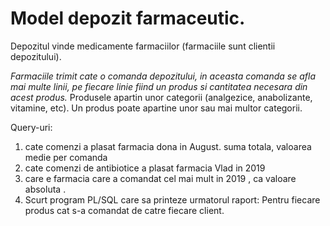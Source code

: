 # Model depozit farmaceutic.

Depozitul vinde medicamente farmaciilor (farmaciile sunt clientii depozitului).

*Farmaciile trimit cate o comanda depozitului, in aceasta comanda se afla mai multe linii, pe fiecare linie fiind un produs si cantitatea necesara din acest produs.* Produsele apartin unor
categorii (analgezice, anabolizante, vitamine, etc). Un produs poate apartine unor sau mai multor categorii.

Query-uri:
1. cate comenzi a plasat farmacia dona in August. suma totala, valoarea medie per comanda
2. cate comenzi de antibiotice a plasat farmacia Vlad in 2019
3. care e farmacia care a comandat cel mai mult in 2019 , ca valoare absoluta .
4. Scurt program PL/SQL care sa printeze urmatorul raport: Pentru fiecare produs cat s-a comandat de catre fiecare client.
